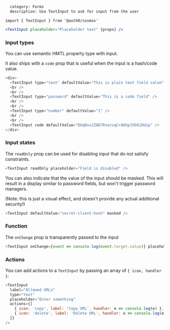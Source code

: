 ```meta
  category: Forms
  description: Use TextInput to ask for input from the user
```

`import { TextInput } from '@auth0/cosmos'`

```jsx
<TextInput placeholder="Placeholder text" {props} />
```

### Input types

You can use semantic HMTL property type with input.

It also ships with a `code` prop that is useful when the input is a hash/code value.

```js
<div>
  <TextInput type="text" defaultValue="This is plain text field value" />
  <br />
  <br />
  <TextInput type="password" defaultValue="This is a code field" />
  <br />
  <br />
  <TextInput type="number" defaultValue="1" />
  <br />
  <br />
  <TextInput code defaultValue="DUq0xuJZAD7RvezvqCrA6hpJVb6iDUip" />
</div>
```

### Input states

The `readOnly` prop can be used for disabling input that do not satisfy constraints.

```js
<TextInput readOnly placeholder="Field is disabled" />
```

You can also indicate that the value of the input should be masked. This will result
in a display similar to password fields, but won't trigger password managers.

(Note: this is just a visual effect, and doesn't provide any actual additional security!)

```js
<TextInput defaultValue="secret-client-hash" masked />
```

### Function

The `onChange` prop is transparently passed to the input

```js
<TextInput onChange={event => console.log(event.target.value)} placeholder="change my text" />
```

### Actions

You can add actions to a `TextInput` by passing an array of `{ icon, handler }`:

```js
<TextInput
  label="Allowed URLs"
  type="text"
  placeholder="Enter something"
  actions={[
    { icon: 'copy', label: 'Copy URL', handler: e => console.log(e) },
    { icon: 'delete', label: 'Delete URL', handler: e => console.log(e) }
  ]}
/>
```
